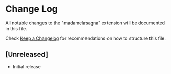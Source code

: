 # Change Log

All notable changes to the "madamelasagna" extension will be documented in this file.

Check [Keep a Changelog](http://keepachangelog.com/) for recommendations on how to structure this file.

## [Unreleased]

- Initial release
